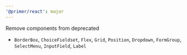 ```yaml
---
'@primer/react': major
---
```


Remove components from deprecated
- `BorderBox`, `ChoiceFieldset`, `Flex`, `Grid`, `Position`, `Dropdown`, `FormGroup`, `SelectMenu`, `InputField`, `Label`
